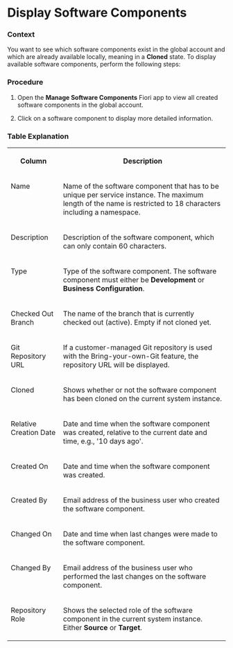 <!-- loiod7eb658106bc4da59bf7e05f243a9c15 -->

# Display Software Components





### Context

You want to see which software components exist in the global account and which are already available locally, meaning in a **Cloned** state. To display available software components, perform the following steps:



### Procedure

1.  Open the **Manage Software Components** Fiori app to view all created software components in the global account.

2.  Click on a software component to display more detailed information.



### Table Explanation


<table>
<tr>
<th valign="top">

Column

</th>
<th valign="top">

Description

</th>
</tr>
<tr>
<td valign="top">

Name

</td>
<td valign="top">

Name of the software component that has to be unique per service instance. The maximum length of the name is restricted to 18 characters including a namespace.

</td>
</tr>
<tr>
<td valign="top">

Description

</td>
<td valign="top">

Description of the software component, which can only contain 60 characters.

</td>
</tr>
<tr>
<td valign="top">

Type

</td>
<td valign="top">

Type of the software component. The software component must either be **Development** or **Business Configuration**.

</td>
</tr>
<tr>
<td valign="top">

Checked Out Branch

</td>
<td valign="top">

The name of the branch that is currently checked out \(active\). Empty if not cloned yet.

</td>
</tr>
<tr>
<td valign="top">

Git Repository URL

</td>
<td valign="top">

If a customer-managed Git repository is used with the Bring-your-own-Git feature, the repository URL will be displayed.

</td>
</tr>
<tr>
<td valign="top">

Cloned

</td>
<td valign="top">

Shows whether or not the software component has been cloned on the current system instance.

</td>
</tr>
<tr>
<td valign="top">

Relative Creation Date

</td>
<td valign="top">

Date and time when the software component was created, relative to the current date and time, e.g., '10 days ago'.

</td>
</tr>
<tr>
<td valign="top">

Created On

</td>
<td valign="top">

Date and time when the software component was created.

</td>
</tr>
<tr>
<td valign="top">

Created By

</td>
<td valign="top">

Email address of the business user who created the software component.

</td>
</tr>
<tr>
<td valign="top">

Changed On

</td>
<td valign="top">

Date and time when last changes were made to the software component.

</td>
</tr>
<tr>
<td valign="top">

Changed By

</td>
<td valign="top">

Email address of the business user who performed the last changes on the software component.

</td>
</tr>
<tr>
<td valign="top">

Repository Role

</td>
<td valign="top">

Shows the selected role of the software component in the current system instance. Either **Source** or **Target**.

</td>
</tr>
</table>

